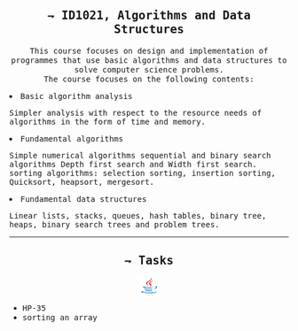 <h2 style ="text-align:center"><samp> ⇁ ID1021, Algorithms and Data Structures</samp></h2>
 <p style ="text-align:center"><samp>This course focuses on design and implementation of programmes that use basic algorithms and data structures to solve computer science problems. <br>
  The course focuses on the following contents:</samp></p>

   <li>
    <samp>Basic algorithm analysis<br>
        <p>Simpler analysis with respect to the resource needs of algorithms in the form of time and memory.</samp></p>
   </li> 
    <li>
        <samp>Fundamental algorithms<br>
            <p>Simple numerical algorithms
    sequential and binary search algorithms
    Depth first search and Width first search.
    sorting algorithms: selection sorting, insertion sorting, Quicksort, heapsort, mergesort.</samp></p>
   </li> 
      <li>
        <samp>Fundamental data structures<br>
            <p>Linear lists, stacks, queues, hash tables, binary tree, heaps, binary search trees and problem trees.</samp></p>
   </li> 
  
---
<h2 style ="text-align:center"><samp> ⇁ Tasks</samp></h2>
<div align="center">
 <img height="30" src="https://github.com/devicons/devicon/blob/master/icons/java/java-original.svg" title="Java" alt="Java" width="40" height="40"/>
 </div>
   <ul>
    <li><samp>HP-35</samp></li>
    <li><samp>sorting an array</samp></li>
   </ul> 